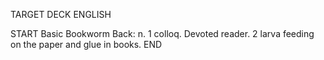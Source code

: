 TARGET DECK
ENGLISH

START
Basic
Bookworm
Back: n. 1 colloq. Devoted reader. 2 larva feeding on the paper and glue in books.
END
